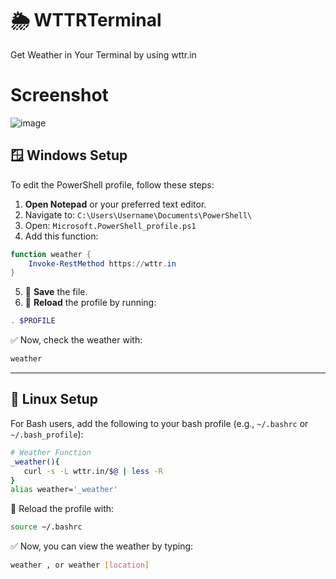# 🌦️ WTTRTerminal
Get Weather in Your Terminal by using wttr.in

# Screenshot

![image](https://github.com/user-attachments/assets/4ad31652-d315-4115-934a-4d08f9108f1d)


## 🪟 Windows Setup
To edit the PowerShell profile, follow these steps:

1.  **Open Notepad** or your preferred text editor.
2.  Navigate to: `C:\Users\Username\Documents\PowerShell\`
3.  Open: `Microsoft.PowerShell_profile.ps1`
4.  Add this function:

```powershell
function weather {
    Invoke-RestMethod https://wttr.in
}
```

5. 💾 **Save** the file.
6. 🔄 **Reload** the profile by running:

```powershell
. $PROFILE
```

✅ Now, check the weather with:
```powershell
weather
```

---
## 🐧 Linux Setup
For Bash users, add the following to your bash profile (e.g., `~/.bashrc` or `~/.bash_profile`):

```bash
# Weather Function
_weather(){
   curl -s -L wttr.in/$@ | less -R
}
alias weather='_weather'
```

💾 Reload the profile with:
```bash
source ~/.bashrc
```

✅ Now, you can view the weather by typing:
```bash
weather , or weather [location]
```



